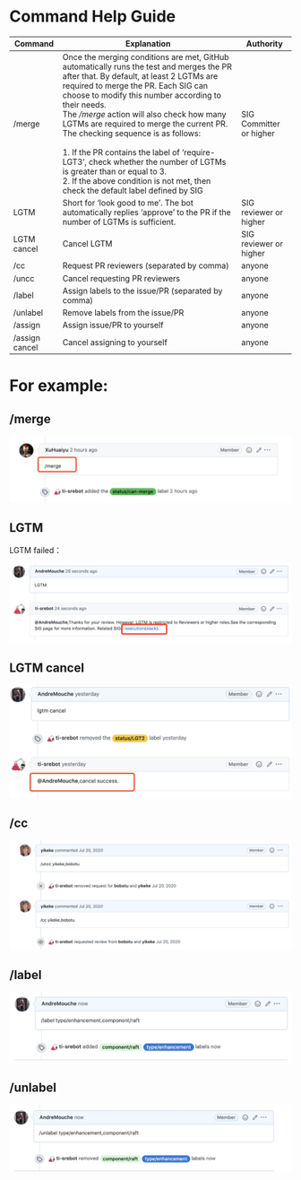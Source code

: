 
# Command Help Guide
| Command        | Explanation                                                  | Authority               |
| -------------- | ------------------------------------------------------------ | ----------------------- |
| /merge         | Once the merging conditions are met, GitHub automatically runs the test and merges the PR after that. By default, at least 2 LGTMs are required to merge the PR.  Each SIG can choose to modify this number according to their needs.<br>The */merge* action will also check how many LGTMs are required to merge the current PR. The checking sequence is as follows:<br><br>1. If the PR contains the label of ‘require-LGT3’, check whether  the number of LGTMs is greater than or equal to 3.  <br>2. If the above condition is not met, then check the default label defined by SIG | SIG Committer or higher |
| LGTM           | Short for ‘look good to me’. The bot automatically replies ‘approve’ to the PR if the number of LGTMs is sufficient. | SIG reviewer or higher  |
| LGTM  cancel   | Cancel LGTM                                                  | SIG reviewer or higher  |
| /cc            | Request PR reviewers (separated by comma)                    | anyone                  |
| /uncc          | Cancel requesting PR reviewers                               | anyone                  |
| /label         | Assign labels to the issue/PR  (separated by comma)          | anyone                  |
| /unlabel       | Remove labels from the issue/PR                              | anyone                  |
| /assign        | Assign issue/PR to yourself                                  | anyone                  |
| /assign cancel | Cancel assigning to yourself                                 | anyone                  |



# For example:
## /merge
![](./media/merge.png)

## LGTM 

LGTM failed：

![](./media/lgtm-failed.png)

## LGTM cancel
![](./media/lgtm-cancel.png)



## /cc
![](./media/cc.png)

## /label
![](./media/label.png)



## /unlabel
![](./media/unlabel.png)




